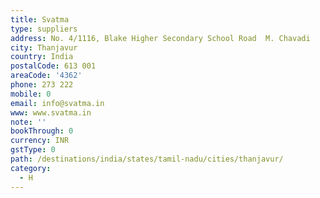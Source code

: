 ```yaml
---
title: Svatma
type: suppliers
address: No. 4/1116, Blake Higher Secondary School Road  M. Chavadi
city: Thanjavur
country: India
postalCode: 613 001
areaCode: '4362'
phone: 273 222
mobile: 0
email: info@svatma.in
www: www.svatma.in
note: ''
bookThrough: 0
currency: INR
gstType: 0
path: /destinations/india/states/tamil-nadu/cities/thanjavur/
category:
  - H
---
```


